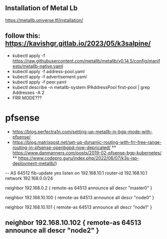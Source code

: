 ## Installation of Metal Lb
https://metallb.universe.tf/installation/

## follow this: https://kavishgr.gitlab.io/2023/05/k3salpine/
* kubectl apply -f https://raw.githubusercontent.com/metallb/metallb/v0.14.5/config/manifests/metallb-native.yaml
* kubectl apply -f address-pool.yaml
* kubectl apply -f advertisement.yaml
* kubectl apply -f peer.yaml
*  kubectl describe -n metallb-system IPAddressPool first-pool | grep Addresses -A 2
* FRR MODE???

# pfsense 
* https://blog.perfectra1n.com/setting-up-metallb-in-bgp-mode-with-pfsense/
* https://blog.matrixpost.net/set-up-dynamic-routing-with-frr-free-range-routing-in-pfsense-openbgpd-now-depricated/
** https://www.danmanners.com/posts/2019-02-pfsense-bgp-kubernetes/
** https://www.codepro.guru/index.php/2022/06/07/k3s-isp-deployment-metallb/)

--
AS 64512
fib-update yes
listen on 192.168.10.1
router-id 192.168.10.1
network 192.168.0.0/24

neighbor 192.168.0.2 {
    remote-as 64513
    announce all
    descr "master0"
}

neighbor 192.168.10.100 {
    remote-as 64513
    announce all
    descr "node0"
}

neighbor 192.168.10.101 {
    remote-as 64513
    announce all
    descr "node1"
}

neighbor 192.168.10.102 {
    remote-as 64513
    announce all
    descr "node2"
}
--